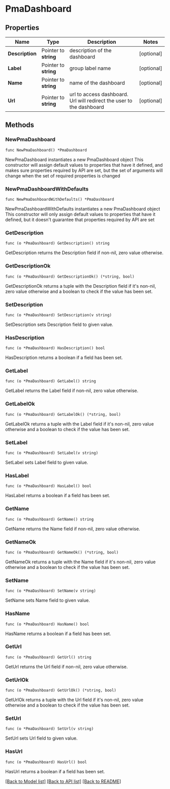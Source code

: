 # PmaDashboard

## Properties

Name | Type | Description | Notes
------------ | ------------- | ------------- | -------------
**Description** | Pointer to **string** | description of the dashboard | [optional] 
**Label** | Pointer to **string** | group label name | [optional] 
**Name** | Pointer to **string** | name of the dashboard | [optional] 
**Url** | Pointer to **string** | url to access dashboard. Url will redirect the user to the dashboard | [optional] 

## Methods

### NewPmaDashboard

`func NewPmaDashboard() *PmaDashboard`

NewPmaDashboard instantiates a new PmaDashboard object
This constructor will assign default values to properties that have it defined,
and makes sure properties required by API are set, but the set of arguments
will change when the set of required properties is changed

### NewPmaDashboardWithDefaults

`func NewPmaDashboardWithDefaults() *PmaDashboard`

NewPmaDashboardWithDefaults instantiates a new PmaDashboard object
This constructor will only assign default values to properties that have it defined,
but it doesn't guarantee that properties required by API are set

### GetDescription

`func (o *PmaDashboard) GetDescription() string`

GetDescription returns the Description field if non-nil, zero value otherwise.

### GetDescriptionOk

`func (o *PmaDashboard) GetDescriptionOk() (*string, bool)`

GetDescriptionOk returns a tuple with the Description field if it's non-nil, zero value otherwise
and a boolean to check if the value has been set.

### SetDescription

`func (o *PmaDashboard) SetDescription(v string)`

SetDescription sets Description field to given value.

### HasDescription

`func (o *PmaDashboard) HasDescription() bool`

HasDescription returns a boolean if a field has been set.

### GetLabel

`func (o *PmaDashboard) GetLabel() string`

GetLabel returns the Label field if non-nil, zero value otherwise.

### GetLabelOk

`func (o *PmaDashboard) GetLabelOk() (*string, bool)`

GetLabelOk returns a tuple with the Label field if it's non-nil, zero value otherwise
and a boolean to check if the value has been set.

### SetLabel

`func (o *PmaDashboard) SetLabel(v string)`

SetLabel sets Label field to given value.

### HasLabel

`func (o *PmaDashboard) HasLabel() bool`

HasLabel returns a boolean if a field has been set.

### GetName

`func (o *PmaDashboard) GetName() string`

GetName returns the Name field if non-nil, zero value otherwise.

### GetNameOk

`func (o *PmaDashboard) GetNameOk() (*string, bool)`

GetNameOk returns a tuple with the Name field if it's non-nil, zero value otherwise
and a boolean to check if the value has been set.

### SetName

`func (o *PmaDashboard) SetName(v string)`

SetName sets Name field to given value.

### HasName

`func (o *PmaDashboard) HasName() bool`

HasName returns a boolean if a field has been set.

### GetUrl

`func (o *PmaDashboard) GetUrl() string`

GetUrl returns the Url field if non-nil, zero value otherwise.

### GetUrlOk

`func (o *PmaDashboard) GetUrlOk() (*string, bool)`

GetUrlOk returns a tuple with the Url field if it's non-nil, zero value otherwise
and a boolean to check if the value has been set.

### SetUrl

`func (o *PmaDashboard) SetUrl(v string)`

SetUrl sets Url field to given value.

### HasUrl

`func (o *PmaDashboard) HasUrl() bool`

HasUrl returns a boolean if a field has been set.


[[Back to Model list]](../README.md#documentation-for-models) [[Back to API list]](../README.md#documentation-for-api-endpoints) [[Back to README]](../README.md)


